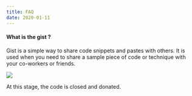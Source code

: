 ```yaml
---
title: FAQ
date: 2020-01-11
--- 
```


#### What is the gist ?

Gist is a simple way to share code snippets and pastes with others. It is used when you need to share a sample piece of code or technique with your co-workers or friends.

![](http://oss.codeexpander.com/i/gist-show.png)

At this stage, the code is closed and donated.
